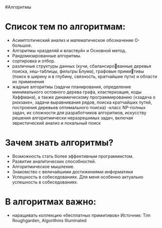 #Алгоритмы 

# Список тем по алгоритмам:
- Асимптотический анализ и математическое обозначение O-большое.
- Алгоритмы «разделяй и властвуй» и Основной метод. 
- Рандомизированные алгоритмы.
- сортировка и отбор.
- различные структуры данных (кучи, сбалансированные деревья поиска, хеш-таблицы, фильтры Блума), графовые примитивы (поиск в ширину и в глубину, связность, кратчайшие пути) и области 
их применения
- жадные алгоритмы (задачи планирования, определение 
минимального остовного дерева графа, кластеризация, коды Хаффмана), 
а также динамическому программированию («задача о рюкзаке», задачи 
выравнивания рядов, поиска кратчайших путей, построения деревьев 
оптимального поиска)
-класс NP-полных задач, их сложности для разработчиков алгоритмов, искусству 
решения алгоритмически неразрешимых задач, включая эвристический 
анализ и локальный поиск


# Зачем знать алгоритмы?
- Возможность стать более эффективным программистом.
- Развитие аналитических способностей.
- Алгоритмическое мышление.
- Знакомство с величайшими достижениями информатики
- Успешность в собеседованиях.
Для меня особенно актуально успешность в собеседованиях.

# В алгоритмах важно:
- наращивать коллекцию  «бесплатных примитивов»
Источник: Tim Roughgarden, Algorithms Illuminated 
